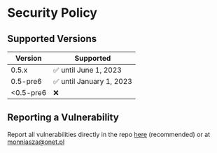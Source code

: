 # Security Policy

## Supported Versions
| Version   | Supported          |
| -------   | ------------------ |
| 0.5.x       | :white_check_mark: until June 1, 2023|
| 0.5-pre6  | :white_check_mark: until January 1, 2023|
| <0.5-pre6 | :x:                |

## Reporting a Vulnerability
Report all vulnerabilities directly in the repo [here](https://github.com/MultiMachineBuilder/MultiMachineBuilder/security/advisories/new) (recommended)
or at monniasza@onet.pl

